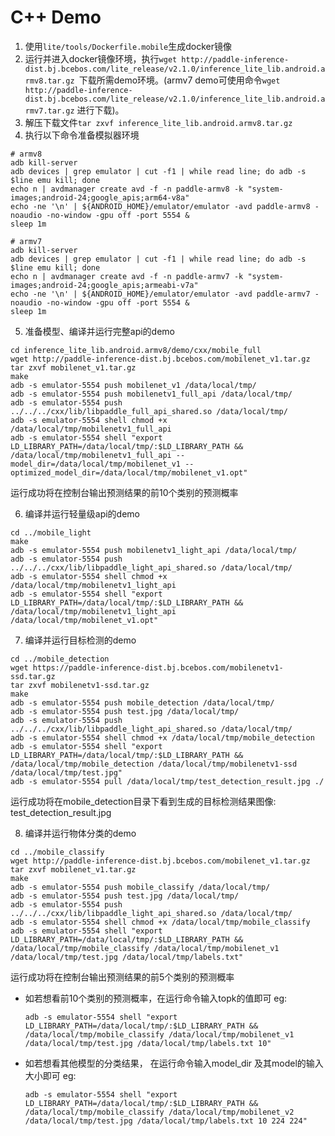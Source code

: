 # C++ Demo
1. 使用`lite/tools/Dockerfile.mobile`生成docker镜像
2. 运行并进入docker镜像环境，执行`wget http://paddle-inference-dist.bj.bcebos.com/lite_release/v2.1.0/inference_lite_lib.android.armv8.tar.gz `下载所需demo环境。(armv7 demo可使用命令`wget http://paddle-inference-dist.bj.bcebos.com/lite_release/v2.1.0/inference_lite_lib.android.armv7.tar.gz` 进行下载)。
3. 解压下载文件`tar zxvf inference_lite_lib.android.armv8.tar.gz `
4. 执行以下命令准备模拟器环境
```shell
# armv8
adb kill-server
adb devices | grep emulator | cut -f1 | while read line; do adb -s $line emu kill; done
echo n | avdmanager create avd -f -n paddle-armv8 -k "system-images;android-24;google_apis;arm64-v8a"
echo -ne '\n' | ${ANDROID_HOME}/emulator/emulator -avd paddle-armv8 -noaudio -no-window -gpu off -port 5554 &
sleep 1m
```
```shell
# armv7
adb kill-server
adb devices | grep emulator | cut -f1 | while read line; do adb -s $line emu kill; done
echo n | avdmanager create avd -f -n paddle-armv7 -k "system-images;android-24;google_apis;armeabi-v7a"
echo -ne '\n' | ${ANDROID_HOME}/emulator/emulator -avd paddle-armv7 -noaudio -no-window -gpu off -port 5554 &
sleep 1m
```
5. 准备模型、编译并运行完整api的demo
```shell
cd inference_lite_lib.android.armv8/demo/cxx/mobile_full
wget http://paddle-inference-dist.bj.bcebos.com/mobilenet_v1.tar.gz
tar zxvf mobilenet_v1.tar.gz
make
adb -s emulator-5554 push mobilenet_v1 /data/local/tmp/
adb -s emulator-5554 push mobilenetv1_full_api /data/local/tmp/
adb -s emulator-5554 push ../../../cxx/lib/libpaddle_full_api_shared.so /data/local/tmp/
adb -s emulator-5554 shell chmod +x /data/local/tmp/mobilenetv1_full_api
adb -s emulator-5554 shell "export LD_LIBRARY_PATH=/data/local/tmp/:$LD_LIBRARY_PATH && 
/data/local/tmp/mobilenetv1_full_api --model_dir=/data/local/tmp/mobilenet_v1 --optimized_model_dir=/data/local/tmp/mobilenet_v1.opt"
```
运行成功将在控制台输出预测结果的前10个类别的预测概率

6. 编译并运行轻量级api的demo
```shell
cd ../mobile_light
make
adb -s emulator-5554 push mobilenetv1_light_api /data/local/tmp/
adb -s emulator-5554 push ../../../cxx/lib/libpaddle_light_api_shared.so /data/local/tmp/
adb -s emulator-5554 shell chmod +x /data/local/tmp/mobilenetv1_light_api
adb -s emulator-5554 shell "export LD_LIBRARY_PATH=/data/local/tmp/:$LD_LIBRARY_PATH && 
/data/local/tmp/mobilenetv1_light_api /data/local/tmp/mobilenet_v1.opt"
```

7. 编译并运行目标检测的demo
```shell
cd ../mobile_detection
wget https://paddle-inference-dist.bj.bcebos.com/mobilenetv1-ssd.tar.gz
tar zxvf mobilenetv1-ssd.tar.gz
make
adb -s emulator-5554 push mobile_detection /data/local/tmp/
adb -s emulator-5554 push test.jpg /data/local/tmp/
adb -s emulator-5554 push ../../../cxx/lib/libpaddle_light_api_shared.so /data/local/tmp/
adb -s emulator-5554 shell chmod +x /data/local/tmp/mobile_detection
adb -s emulator-5554 shell "export LD_LIBRARY_PATH=/data/local/tmp/:$LD_LIBRARY_PATH && 
/data/local/tmp/mobile_detection /data/local/tmp/mobilenetv1-ssd /data/local/tmp/test.jpg"
adb -s emulator-5554 pull /data/local/tmp/test_detection_result.jpg ./
```
运行成功将在mobile_detection目录下看到生成的目标检测结果图像: test_detection_result.jpg

8. 编译并运行物体分类的demo
```shell
cd ../mobile_classify
wget http://paddle-inference-dist.bj.bcebos.com/mobilenet_v1.tar.gz
tar zxvf mobilenet_v1.tar.gz
make
adb -s emulator-5554 push mobile_classify /data/local/tmp/
adb -s emulator-5554 push test.jpg /data/local/tmp/
adb -s emulator-5554 push ../../../cxx/lib/libpaddle_light_api_shared.so /data/local/tmp/
adb -s emulator-5554 shell chmod +x /data/local/tmp/mobile_classify
adb -s emulator-5554 shell "export LD_LIBRARY_PATH=/data/local/tmp/:$LD_LIBRARY_PATH && 
/data/local/tmp/mobile_classify /data/local/tmp/mobilenet_v1 /data/local/tmp/test.jpg /data/local/tmp/labels.txt"
```
运行成功将在控制台输出预测结果的前5个类别的预测概率
- 如若想看前10个类别的预测概率，在运行命令输入topk的值即可
    eg:
    ```shell
    adb -s emulator-5554 shell "export LD_LIBRARY_PATH=/data/local/tmp/:$LD_LIBRARY_PATH && 
    /data/local/tmp/mobile_classify /data/local/tmp/mobilenet_v1 /data/local/tmp/test.jpg /data/local/tmp/labels.txt 10"
    ```
- 如若想看其他模型的分类结果， 在运行命令输入model_dir 及其model的输入大小即可
    eg:
    ```shell
    adb -s emulator-5554 shell "export LD_LIBRARY_PATH=/data/local/tmp/:$LD_LIBRARY_PATH && 
    /data/local/tmp/mobile_classify /data/local/tmp/mobilenet_v2 /data/local/tmp/test.jpg /data/local/tmp/labels.txt 10 224 224"
    ```
    
